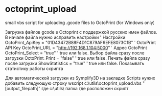 # octoprint_upload
small vbs script for uploading  .gcode files to OctoPrint  (for Windows only)

Загрузка файлов gcode в Octoprint c поддержкой русских имен файлов.
В начале файла нужно исправить настройки
' Настройки 
OctoPrint_ApiKey = "01D43472B88F4D1C879AF6EFE8073C1B"    ' OctoPrint API Key
OctoPrint_URL    = "http://192.168.1.104:5000"           ' Адрес OctoPrint
OctoPrint_Select = "true"                                ' true или false.  Выбор файла сразу после загрузки
OctoPrint_Print  = "false"                               ' true или false.  Печать файла сразу после загрузки
ShowStatistics   = "true"                                ' true или false.  Показывать статистику работы скрипта

Для автоматической загрузки из Symplify3D на закладке Scripts нужно добавить следующую строку
wscript c:\utils\octoprint_upload.vbs "[output_filepath]"
где c:\utils\ папка где расположен скрипт
